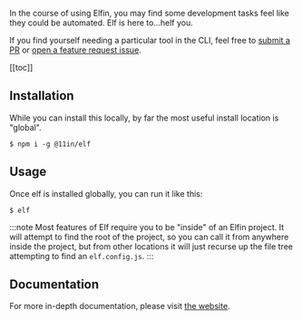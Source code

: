 In the course of using Elfin, you may find some development tasks feel like they could be automated.
Elf is here to...helf you.

If you find yourself needing a particular tool in the CLI, feel free to [submit a PR](https://github.com/11in/elf/pulls) or [open a feature request issue](https://github.com/11in/elf/issues/new).

[[toc]]

## Installation

While you can install this locally, by far the most useful install location is "global".

```shell
$ npm i -g @11in/elf
```

## Usage

Once elf is installed globally, you can run it like this:

```shell
$ elf
```

:::note
Most features of Elf require you to be "inside" of an Elfin project.
It will attempt to find the root of the project, so you can call it from anywhere inside the project, but from other locations it will just recurse up the file tree attempting to find an `elf.config.js`.
:::

## Documentation

For more in-depth documentation, please visit [the website](https://elfin.netlify.app/docs/elf/).

